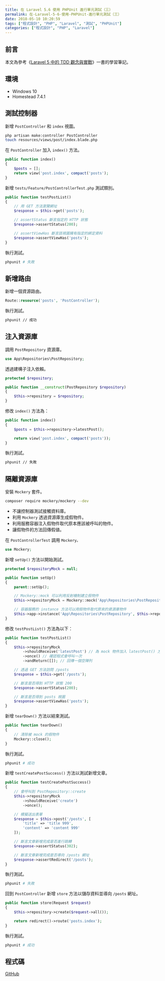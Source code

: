 ```yaml
---
title: 在 Laravel 5.6 使用 PHPUnit 進行單元測試（三）
permalink: 在-Laravel-5-6-使用-PHPUnit-進行單元測試（三）
date: 2018-05-10 10:20:59
tags: ["程式設計", "PHP", "Laravel", "測試", "PHPUnit"]
categories: ["程式設計", "PHP", "Laravel"]
---
```


## 前言

本文為參考《[Laravel 5 中的 TDD 觀念與實戰](https://jaceju-books.gitbooks.io/tdd-in-laravel-5)》一書的學習筆記。

## 環境

- Windows 10
- Homestead 7.4.1

## 測試控制器

新增 `PostController` 和 `index` 視圖。

```BASH
php artisan make:controller PostController
touch resources/views/post/index.blade.php
```

在 `PostController` 加入 `index()` 方法。

```PHP
public function index()
{
    $posts = [];
    return view('post.index', compact('posts');
}
```

新增 `tests/Feature/PostControllerTest.php` 測試類別。

```PHP
public function testPostList()
{
    // 用 GET 方法瀏覽網址
    $response = $this->get('posts');

    // assertStatus 斷言指定的 HTTP 狀態
    $response->assertStatus(200);

    // assertViewHas 斷言該視圖擁有指定的綁定資料
    $response->assertViewHas('posts');
}
```

執行測試。

```BASH
phpunit # 失敗
```

## 新增路由

新增一個資源路由。

```PHP
Route::resource('posts', 'PostController');
```

執行測試。

```BASH
phpunit // 成功
```

## 注入資源庫

調用 `PostRepository` 資源庫。

```PHP
use App\Repositories\PostRepository;
```

透過建構子注入依賴。

```PHP
protected $repository;

public function __construct(PostRepository $repository)
{
    $this->repository = $repository;
}
```

修改 `index()` 方法為：

```PHP
public function index()
{
    $posts = $this->repository->latestPost();

    return view('post.index', compact('posts'));
}
```

執行測試。

```BASH
phpunit // 失敗
```

## 隔離資源庫

安裝 `Mockery` 套件。

```BASH
composer require mockery/mockery --dev
```

- 不讓控制器測試接觸資料庫。
- 利用 `Mockery` 透過資源庫生成假物件。
- 利用服務容器注入假物件取代原本應該被呼叫的物件。
- 讓假物件的方法回傳假値。

在 `PostControllerTest` 調用 `Mockery。`

```PHP
use Mockery;
```

新增 `setUp()` 方法以開始測試。

```PHP
protected $repositoryMock = null;

public function setUp()
{
    parent::setUp();

    // Mockery::mock 可以利用反射機制建立假物件
    $this->repositoryMock = Mockery::mock('App\Repositories\PostRepository');

    // 容器服務的 instance 方法可以用假物件取代原來的資源庫物件
    $this->app->instance('App\Repositories\PostRepository', $this->repositoryMock);
}
```

修改 `testPostList()` 方法為以下：

```PHP
public function testPostList()
{
    $this->repositoryMock
        ->shouldReceive('latestPost') // 為 mock 物件加入 latestPost() 方法
        ->once() // 確認程式會呼叫一次
        ->andReturn([]); // 回傳一個空陣列

    // 透過 GET 方法訪問 /posts
    $response = $this->get('/posts');

    // 斷言是否得到 HTTP 狀態 200
    $response->assertStatus(200);

    // 斷言是否得到 posts 視圖
    $response->assertViewHas('posts');
}
```

新增 `tearDown()` 方法以結束測試。

```PHP
public function tearDown()
{
    // 清除被 mock 的假物件
    Mockery::close();
}
```

執行測試。

```BASH
phpunit # 成功
```

新增 `testCreatePostSuccess()` 方法以測試新增文章。

```PHP
public function testCreatePostSuccess()
{
    // 會呼叫到 PostRepository::create
    $this->repositoryMock
        ->shouldReceive('create')
        ->once();

    // 模擬送出表單
    $response = $this->post('/posts', [
        'title' => 'title 999',
        'content' => 'content 999'
    ]);

    // 斷言文章新增完成是否進行跳轉
    $response->assertStatus(302);

    // 斷言文章新增完成是否導向 /posts 網址
    $response->assertRedirect('/posts');
}
```

執行測試。

```BASH
phpunit # 失敗
```

回到 `PostController` 新增 `store` 方法以儲存資料並導向 `/posts` 網址。

```PHP
public function store(Request $request)
{
    $this->repository->create($request->all());

    return redirect()->route('posts.index');
}
```

執行測試。

```BASH
phpunit # 成功
```

## 程式碼

[GitHub](https://github.com/memochou1993/post)
